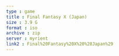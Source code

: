 ```yaml
---
type : game
title : Final Fantasy X (Japan)
size : 3.9 G
format : iso
archive : zip
server : myrient
link2 : Final%20Fantasy%20X%20%28Japan%29
---
```

